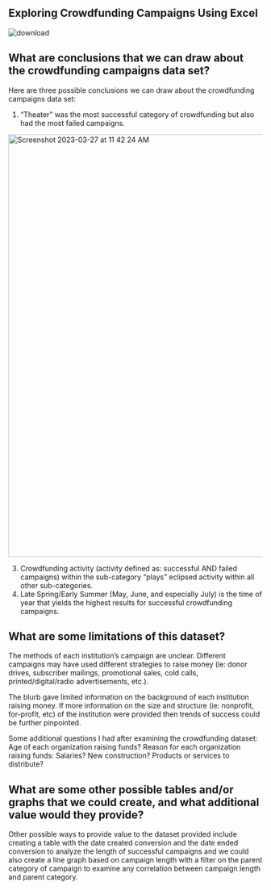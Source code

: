 ## Exploring Crowdfunding Campaigns Using Excel 

![download](https://user-images.githubusercontent.com/105945908/192166415-31f3982b-67b6-4121-baef-ae9bfd5f6417.jpg)


## **What are conclusions that we can draw about the crowdfunding campaigns data set?**

Here are three possible conclusions we can draw about the crowdfunding campaigns data set:
1) “Theater” was the most successful category of crowdfunding but also had the most failed campaigns.

<img width="838" alt="Screenshot 2023-03-27 at 11 42 24 AM" src="https://user-images.githubusercontent.com/105945908/227993256-8f829f06-3722-42de-9d55-cac020d52c1d.png">




3) Crowdfunding activity (activity defined as: successful AND failed campaigns) within the sub-category “plays” eclipsed activity within all other sub-categories.
4) Late Spring/Early Summer (May, June, and especially July) is the time of year that yields the highest results for successful crowdfunding campaigns.





## **What are some limitations of this dataset?**

The methods of each institution’s campaign are unclear.  Different campaigns may have used different strategies to raise money (ie: donor drives, subscriber mailings, promotional sales, cold calls, printed/digital/radio advertisements, etc.). 

The blurb gave limited information on the background of each institution raising money.  If more information on the size and structure (ie: nonprofit, for-profit, etc) of the institution were provided then trends of success could be further pinpointed.   

Some additional questions I had after examining the crowdfunding dataset:  Age of each organization raising funds?  Reason for each organization raising funds:  Salaries? New construction? Products or services to distribute?





## **What are some other possible tables and/or graphs that we could create, and what additional value would they provide?**

Other possible ways to provide value to the dataset provided include creating a table with the date created conversion and the date ended conversion to analyze the length of successful campaigns and we could also create a line graph based on campaign length with a filter on the parent category of campaign to examine any correlation between campaign length and parent category.
